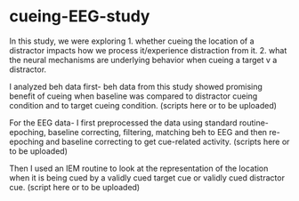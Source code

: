 # cueing-EEG-study

In this study, we were exploring 1. whether cueing the location of a distractor impacts how we process it/experience distraction from it. 2. what the neural mechanisms are underlying behavior when cueing a target v a distractor.

I analyzed beh data first- beh data from this study showed promising benefit of cueing when baseline was compared to distractor cueing condition and to target cueing condition. (scripts here or to be uploaded)

For the EEG data- I first preprocessed the data using standard routine- epoching, baseline correcting, filtering, matching beh to EEG and then re-epoching and baseline correcting to get cue-related activity. (scripts here or to be uploaded)

Then I used an IEM routine to look at the representation of the location when it is being cued by a validly cued target cue or validly cued distractor cue.
(script here or to be uploaded)


